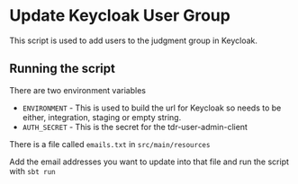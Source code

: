 # Update Keycloak User Group
This script is used to add users to the judgment group in Keycloak.

## Running the script
There are two environment variables
* `ENVIRONMENT` - This is used to build the url for Keycloak so needs to be either, integration, staging or empty string.
* `AUTH_SECRET` - This is the secret for the tdr-user-admin-client

There is a file called `emails.txt` in `src/main/resources` 

Add the email addresses you want to update into that file and run the script with `sbt run`
